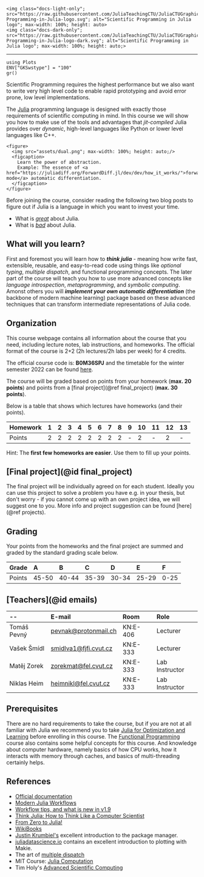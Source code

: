 ```@raw html
<img class="docs-light-only"; src="https://raw.githubusercontent.com/JuliaTeachingCTU/JuliaCTUGraphics/master/logo/Scientific-Programming-in-Julia-logo.svg"; alt="Scientific Programming in Julia logo"; max-width: 100%; height: auto>
<img class="docs-dark-only"; src="https://raw.githubusercontent.com/JuliaTeachingCTU/JuliaCTUGraphics/master/logo/Scientific-Programming-in-Julia-logo-dark.svg"; alt="Scientific Programming in Julia logo"; max-width: 100%; height: auto;>
```

---

```@setup grsetup
using Plots
ENV["GKSwstype"] = "100"
gr()
```

Scientific Programming requires the highest performance but we also want to
write very high level code to enable rapid prototyping and avoid error prone,
low level implementations.

The [Julia](https://docs.julialang.org/en/v1/) programming language is designed
with exactly those requirements of scientific computing in mind.  In this
course we will show you how to make use of the tools and advantages that
*jit-compiled* Julia provides over *dynamic*, high-level languages like Python
or lower level languages like C++.


```@raw html
<figure>
  <img src="assets/dual.png"; max-width: 100%; height: auto;/>
  <figcaption>
    Learn the power of abstraction.
    Example: The essence of <a href="https://juliadiff.org/ForwardDiff.jl/dev/dev/how_it_works/">forward mode</a> automatic differentiation.
  </figcaption>
</figure>
```

Before joining the course, consider reading the following two blog posts to figure out if Julia is
a language in which you want to invest your time.
- What is [*great*](https://viralinstruction.com/posts/goodjulia/) about Julia.
- What is [*bad*](https://viralinstruction.com/posts/badjulia/) about Julia.


## What will you learn?

First and foremost you will learn how to _**think julia**_ - meaning how write
fast, extensible, reusable, and easy-to-read code using things like *optional
typing*, *multiple dispatch*, and functional programming concepts.  The later
part of the course will teach you how to use more advanced concepts like
*language introspection*, *metaprogramming*, and *symbolic computing*.
Amonst others you will _**implement your own automatic differentiation**_ (the
backbone of modern machine learning) package based on these advanced techniques
that can transform intermediate representations of Julia code.


## Organization

This course webpage contains all information about the course that you need,
including lecture notes, lab instructions, and homeworks. The official format
of the course is 2+2 (2h lectures/2h labs per week) for 4 credits.

The official course code is: **B0M36SPJ** and the timetable for the winter semester
2022 can be found [here](https://fel.cvut.cz/cz/education/rozvrhy-ng.B221/public/html/predmety/69/85/p6985906.html).

The course will be graded based on points from your homework (**max. 20 points**)
and points from a [final project](@ref final_project) (**max. 30 points**).

Below is a table that shows which lectures have homeworks (and their points).

| Homework | 1   | 2   | 3   | 4   | 5   | 6   | 7   | 8   | 9   | 10  | 11  | 12  | 13  |
| :--      | :-- | :-- | :-- | :-- | :-- | :-- | :-- | :-- | :-- | :-- | :-- | :-- | :-- |
| Points   | 2   | 2   | 2   | 2   | 2   | 2   | 2   | 2   | -   | 2   | -   | 2   | -   |

Hint: The **first few homeworks are easier**. Use them to fill up your points.


## [Final project](@id final_project)

The final project will be individually agreed on for each student. Ideally you
can use this project to solve a problem you have e.g. in your thesis, but don't
worry - if you cannot come up with an own project idea, we will suggest one to
you. More info and project suggestion can be found [here](@ref projects).


## Grading

Your points from the homeworks and the final project are summed and graded by
the standard grading scale below.

| Grade  | A     | B     | C     | D     | E     | F    |
| :--    | :--   | :--   | :--   | :--   | :--   | :--  |
| Points | 45-50 | 40-44 | 35-39 | 30-34 | 25-29 | 0-25 |


## [Teachers](@id emails)

| --          | E-mail                                                     | Room     | Role           |
| :--         | :--                                                        | :--      | :--            |
| Tomáš Pevný | [pevnak@protonmail.ch](mailto:pevnak@protonmail.ch)        | KN:E-406 | Lecturer       |
| Vašek Šmídl | [smidlva1@fjfi.cvut.cz](mailto:smidlva1@fjfi.cvut.cz)      | KN:E-333 | Lecturer       |
| Matěj Zorek  | [zorekmat@fel.cvut.cz](mailto:zorekmat@fel.cvut.cz)       | KN:E-333 | Lab Instructor |
| Niklas Heim | [heimnikl@fel.cvut.cz](mailto:heimnikl@fel.cvut.cz)        | KN:E-333 | Lab Instructor |


## Prerequisites

There are no hard requirements to take the course, but if you are not at all familiar
with Julia we recommend you to take [Julia for Optimization and Learning](https://github.com/JuliaTeachingCTU/Julia-for-Optimization-and-Learning) before enrolling in this course. The [Functional Programming](https://cw.fel.cvut.cz/b202/courses/fup/start) course also contains
some helpful concepts for this course. And knowledge about computer hardware, namely basics of how CPU works, how it interacts with memory through caches, and basics of multi-threading certainly helps.

## References

- [Official documentation](https://docs.julialang.org/en/v1/)
- [Modern Julia Workflows](https://modernjuliaworkflows.github.io)
- [Workflow tips, and what is new in v1.9](https://www.youtube.com/watch?v=qM9NtiYlXck)
- [Think Julia: How to Think Like a Computer Scientist](https://benlauwens.github.io/ThinkJulia.jl/latest/book.html#chap01)
- [From Zero to Julia!](https://techytok.com/from-zero-to-julia/)
- [WikiBooks](https://en.wikibooks.org/wiki/Introducing_Julia)
- [Justin Krumbiel's](https://jkrumbiegel.com/pages/2022-08-26-pkg-introduction/) excellent introduction to the package manager.
- [juliadatascience.io](https://juliadatascience.io) contains an excellent introduction to plotting with Makie.
- The art of [multiple dispatch](https://scientificcoder.com/the-art-of-multiple-dispatch)
- MIT Course: [Julia Computation](https://github.com/mitmath/JuliaComputation)
- Tim Holy's [Advanced Scientific Computing](https://github.com/timholy/AdvancedScientificComputing)
